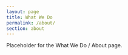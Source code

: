 ```yaml
---
layout: page
title: What We Do
permalink: /about/
section: about
---
```


Placeholder for the What We Do / About page.


<!-- Webjeda cards is a Bootstrap based theme. Any Bootstrap element can be used in the theme. Read [Webjeda Blog](http://blog.webjeda.com){: target="\_blank"} for jekyll tutorials. -->

